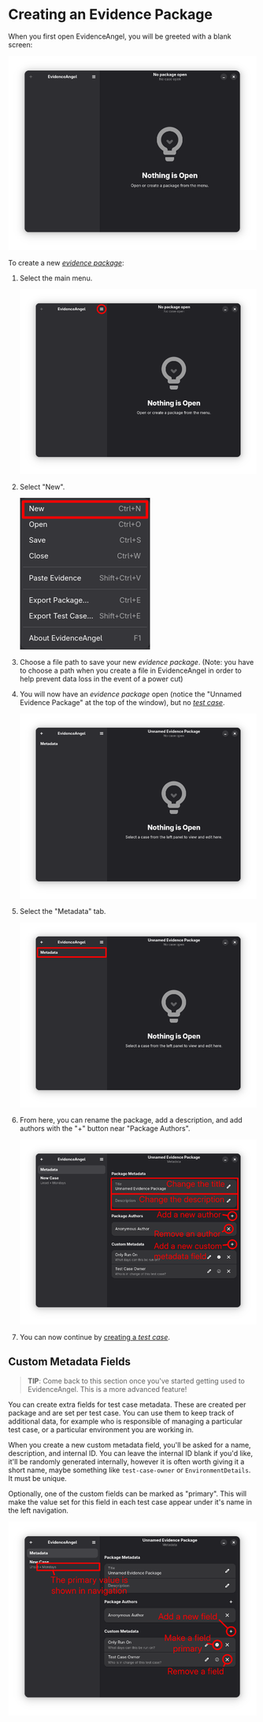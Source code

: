 # Creating an Evidence Package

When you first open EvidenceAngel, you will be greeted with a blank
screen:

![Nothing is Open in EvidenceAngel](./images/creating_a_package/0_nothing_is_open.png)

To create a new [_evidence package_](./glossary.html#evidence-package):

1. Select the main menu.

   ![main menu button](./images/creating_a_package/1_menu_button.png)
1. Select "New".

   ![the menu dropdown with "New" highlighted](./images/creating_a_package/2_menu_new.png)
1. Choose a file path to save your new _evidence package_. (Note: you
   have to choose a path when you create a file in EvidenceAngel in
   order to help prevent data loss in the event of a power cut)
1. You will now have an _evidence package_ open (notice the "Unnamed
   Evidence Package" at the top of the window), but no [_test
   case_](./glossary.md#test-case).

   ![no test case open](./images/creating_a_package/3_no_case_open.png)
1. Select the "Metadata" tab.

   ![metadata tab highlighted](./images/creating_a_package/4_metadata.png)
1. From here, you can rename the package, add a description, and add
   authors with the "+" button near "Package Authors".

   ![add author](./images/creating_a_package/5_package_metadata.png)
1. You can now continue by [creating a _test case_](./creating_a_test_case.md).

## Custom Metadata Fields

> **TIP**: Come back to this section once you've started getting used to
> EvidenceAngel. This is a more advanced feature!

You can create extra fields for test case metadata. These are created
per package and are set per test case. You can use them to keep track of
additional data, for example who is responsible of managing a particular
test case, or a particular environment you are working in.

When you create a new custom metadata field, you'll be asked for a name,
description, and internal ID. You can leave the internal ID blank if
you'd like, it'll be randomly generated internally, however it is often
worth giving it a short name, maybe something like `test-case-owner` or
`EnvironmentDetails`. It must be unique.

Optionally, one of the custom fields can be marked as "primary". This
will make the value set for this field in each test case appear under
it's name in the left navigation.

![various buttons associated with custom metadata](./images/creating_a_package/6_custom_metadata.png)
